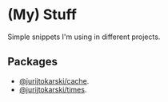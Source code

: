 # (My) Stuff

Simple snippets I'm using in different projects. 

## Packages

- [@jurijtokarski/cache](https://github.com/jurijtokarski/stuff/tree/master/packages/cache).
- [@jurijtokarski/times](https://github.com/jurijtokarski/stuff/tree/master/packages/times).
